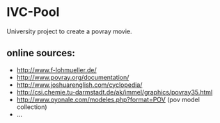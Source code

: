 IVC-Pool
========

University project to create a povray movie.

online sources:
---------------
* http://www.f-lohmueller.de/
* http://www.povray.org/documentation/
* http://www.joshuarenglish.com/cyclopedia/
* http://csi.chemie.tu-darmstadt.de/ak/immel/graphics/povray35.html
* http://www.oyonale.com/modeles.php?format=POV (pov model collection)
* ...

